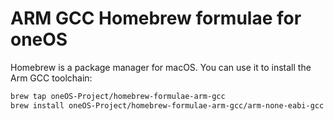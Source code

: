 # ARM GCC Homebrew formulae for oneOS

Homebrew is a package manager for macOS. You can use it to install the Arm GCC toolchain:

```bash
brew tap oneOS-Project/homebrew-formulae-arm-gcc
brew install oneOS-Project/homebrew-formulae-arm-gcc/arm-none-eabi-gcc
```
